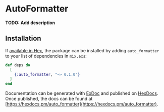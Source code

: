 # AutoFormatter

**TODO: Add description**

## Installation

If [available in Hex](https://hex.pm/docs/publish), the package can be installed
by adding `auto_formatter` to your list of dependencies in `mix.exs`:

```elixir
def deps do
  [
    {:auto_formatter, "~> 0.1.0"}
  ]
end
```

Documentation can be generated with [ExDoc](https://github.com/elixir-lang/ex_doc)
and published on [HexDocs](https://hexdocs.pm). Once published, the docs can
be found at [https://hexdocs.pm/auto_formatter](https://hexdocs.pm/auto_formatter).

